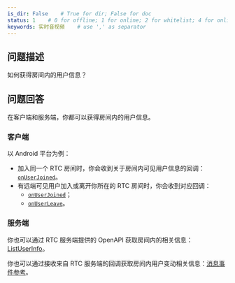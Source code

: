 ```yaml
---
is_dir: False    # True for dir; False for doc
status: 1    # 0 for offline; 1 for online; 2 for whitelist; 4 for online but hidden in TOC
keywords: 实时音视频    # use ',' as separator
---
```


## 问题描述 

如何获得房间内的用户信息？

## 问题回答

在客户端和服务端，你都可以获得房间内的用户信息。

### 客户端

以 Android 平台为例：

- 加入同一个 RTC 房间时，你会收到关于房间内可见用户信息的回调：[`onUserJoined`](70081#IRTCEngineEventHandler-onuserjoined)。
- 有远端可见用户加入或离开你所在的 RTC 房间时，你会收到对应回调：
	+ [`onUserJoined`](70081#IRTCEngineEventHandler-onuserjoined)；
  + [`onUserLeave`](70081#IRTCEngineEventHandler-onuserleave)。

### 服务端

你也可以通过 RTC 服务端提供的 OpenAPI 获取房间内的相关信息：[ListUserInfo](156027)。

你也可以通过接收来自 RTC 服务端的回调获取房间内用户变动相关信息：[消息事件参考](75125)。

